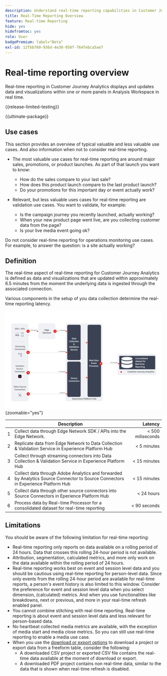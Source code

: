 ```yaml
---
description: Understand real-time reporting capabilities in Customer Journey Analytics.
title: Real-Time Reporting Overview
feature: Real-time Reporting
hide: yes
hidefromtoc: yes
role: User
badgePremium: label="Beta"
exl-id: 12fbb760-936d-4e30-958f-764febca5ae7
---
```

# Real-time reporting overview

Real-time reporting in Customer Journey Analytics displays and updates data and visualizations within one or more panels in Analysis Workspace in real time.

{{release-limited-testing}}

{{ultimate-package}}

## Use cases

This section provides an overview of typical valuable and less valuable use cases. And also information when not to consider real-time reporting.

* The most valuable use cases for real-time reporting are around major sales, promotions, or product launches. 
As part of that launch you want to know:

  * How do the sales compare to your last sale?
  * How does this product launch compare to the last product launch?
  * Do your promotions for this important day or event actually work?

* Relevant, but less valuable uses cases for real-time reporting are validation use cases. 
You want to validate, for example:

  * Is the campaign journey you recently launched, actually working?
  * When your new product page went live, are you collecting customer data from the page?
  * Is your live media event going ok?

Do not consider real-time reporting for operations monitoring use cases. For example, to answer the question: is a site actually working?


## Definition

The real-time aspect of real-time reporting for Customer Journey Analytics is defined as data and visualizations that are updated within approximately 6.5 minutes from the moment the underlying data is ingested through the associated connection.

Various components in the setup of you data collection determine the real-time reporting latency.

![Real-time reporting](assets/real-time-reporting-latencies.svg){zoomable="yes"}

| | Description | Latency |
|:---:|---|--:|
| 1 | Collect data through Edge Network SDK / APIs into the Edge Network. | < 500 miliseconds |
| 2 | Replicate data from Edge Network to Data Collection & Validation Service in Experience Platform Hub | < 5 minutes |
| 3 | Collect through streaming connectors into Data Collection & Validation Service in Experience Platform Hub | < 15 minutes |
| 4 | Collect data through Adobe Analytics and forwarded by Analytics Source Connector to Source Connectors in Experience Platform Hub | < 15 minutes |
| 5 | Collect data through other source connectors into Source Connectors in Eperience Platform Hub | < 24 hours | 
| 6 | Process data by Real-time Processor for a consolidated dataset for real-time reporting | < 90 seconds |


## Limitations

You should be aware of the following limitation for real-time reporting:

* Real-time reporting only reports on data available on a rolling period of 24 hours. Data that crosses this rolling 24-hour period is not available.
* Attribution, segmentation, calculated metrics, and more only work on the data available within the rolling period of 24 hours.
* Real-time reporting works best on event and session level data and you should be cautious using real-time reporting for person-level data. <!--Need to explain this a bit better --> Since only events from the rolling 24-hour period are available for real-time reports, a person's event history is also limited to this window. Consider the preference for event and session level data when you select dimension, (calculated) metrics. And when you use functionalities like breakdowns, next or previous, and more in your real-time refresh enabled panel.
* You cannot combine stitching with real-time reporting. <!-- Do we need to explain this in more detail, why? --> Real-time reporting is about event and session level data and less relevant for person-based data.
* No heartbeat collected media metrics are available, with the exception of media start and media close metrics. So you can still use real-time reporting to enable a media use case.
* When you use the [download or export options](/help/analysis-workspace/export/download-send.md) to download  a project or export data from a freeform table, consider the following:
  * A downloaded CSV project or exported CSV file contains the real-time data available at the moment of download or export.
  * A downloaded PDF project contains non real-time data, similar to the data that is shown when real-time refresh is disabled.
